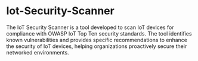 # Iot-Security-Scanner
The IoT Security Scanner is a tool developed to scan IoT devices for compliance with OWASP IoT Top Ten security standards. The tool identifies known vulnerabilities and provides specific recommendations to enhance the security of IoT devices, helping organizations proactively secure their networked environments.

